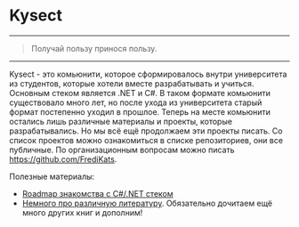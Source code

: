 # Kysect

---

> Получай пользу принося пользу.

---

Kysect - это комьюнити, которое сформировалось внутри университета из студентов, которые хотели вместе разрабатывать и учиться. Основным стеком является .NET и C#. В таком формате комьюнити существовало много лет, но после ухода из университета старый формат постепенно уходил в прошлое. Теперь на месте комьюнити остались лишь различные материалы и проекты, которые разрабатывались. Но мы всё ещё продолжаем эти проекты писать. Со список проектов можно ознакомиться в списке репозиториев, они все публичные. По организационным вопросам можно писать https://github.com/FrediKats.

Полезные материалы:

- [Roadmap знакомства с C#/.NET стеком](Learn/Roadmap/Roadmap.md)
- [Немного про различную литературу](Learn/Books/Books.md). Обязательно дочитаем ещё много других книг и дополним!